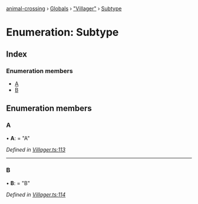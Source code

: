 [animal-crossing](../README.md) › [Globals](../globals.md) › ["Villager"](../modules/_villager_.md) › [Subtype](_villager_.subtype.md)

# Enumeration: Subtype

## Index

### Enumeration members

* [A](_villager_.subtype.md#a)
* [B](_villager_.subtype.md#b)

## Enumeration members

###  A

• **A**: = "A"

*Defined in [Villager.ts:113](https://github.com/Norviah/animal-crossing/blob/da8caaf/module/types/Villager.ts#L113)*

___

###  B

• **B**: = "B"

*Defined in [Villager.ts:114](https://github.com/Norviah/animal-crossing/blob/da8caaf/module/types/Villager.ts#L114)*
